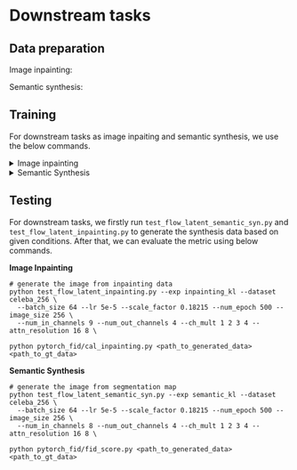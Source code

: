 # Downstream tasks
## Data preparation
Image inpainting:

Semantic synthesis:

## Training

For downstream tasks as image inpaiting and semantic synthesis, we use the below commands.

<details>
<summary>Image inpainting</summary>

```
python train_flow_latent_inpainting.py --exp inpainting_kl --dataset celeba_256 \
  --batch_size 64 --lr 5e-5 --scale_factor 0.18215 --num_epoch 500 --image_size 256 \
  --num_in_channels 9 --num_out_channels 4 --ch_mult 1 2 3 4 --attn_resolution 16 8 \
  --num_process_per_node 2 --save_content
```

</details>

<details>
<summary>Semantic Synthesis</summary>

```
python train_flow_latent_semantic_syn.py --exp semantic_kl --dataset celeba_256 \
  --batch_size 64 --lr 5e-5 --scale_factor 0.18215 --num_epoch 175 --image_size 256 \
  --num_in_channels 8 --num_out_channels 4 --ch_mult 1 2 3 4 --attn_resolution 16 8 \
  --num_process_per_node 2 --save_content
```

</details>

## Testing

For downstream tasks, we firstly run `test_flow_latent_semantic_syn.py` and `test_flow_latent_inpainting.py` to generate the synthesis data based on given conditions. After that, we can evaluate the metric using below commands.

**Image Inpainting**

```
# generate the image from inpainting data
python test_flow_latent_inpainting.py --exp inpainting_kl --dataset celeba_256 \
  --batch_size 64 --lr 5e-5 --scale_factor 0.18215 --num_epoch 500 --image_size 256 \
  --num_in_channels 9 --num_out_channels 4 --ch_mult 1 2 3 4 --attn_resolution 16 8 \

python pytorch_fid/cal_inpainting.py <path_to_generated_data> <path_to_gt_data>
```

**Semantic Synthesis**

```
# generate the image from segmentation map
python test_flow_latent_semantic_syn.py --exp semantic_kl --dataset celeba_256 \
  --batch_size 64 --lr 5e-5 --scale_factor 0.18215 --num_epoch 500 --image_size 256 \
  --num_in_channels 8 --num_out_channels 4 --ch_mult 1 2 3 4 --attn_resolution 16 8 \

python pytorch_fid/fid_score.py <path_to_generated_data> <path_to_gt_data>
```
